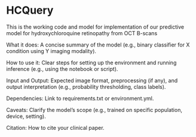 # HCQuery
This is the working code and model for implementation of our predictive model for hydroxychloroquine retinopathy from OCT B-scans

What it does: A concise summary of the model (e.g., binary classifier for X condition using Y imaging modality).
	
 How to use it: Clear steps for setting up the environment and running inference (e.g., using the notebook or script).
 
 Input and Output: Expected image format, preprocessing (if any), and output interpretation (e.g., probability thresholding, class labels).
 
 Dependencies: Link to requirements.txt or environment.yml.
 
 Caveats: Clarify the model’s scope (e.g., trained on specific population, device, setting).
 
 Citation: How to cite your clinical paper.
